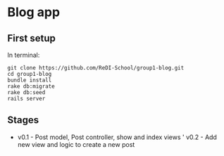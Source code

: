 # Blog app

## First setup
In terminal:
```
git clone https://github.com/ReDI-School/group1-blog.git
cd group1-blog
bundle install
rake db:migrate
rake db:seed
rails server
```

## Stages
* v0.1 - Post model, Post controller, show and index views
' v0.2 - Add new view and logic to create a new post
